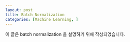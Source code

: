 ```yaml
---
layout: post
title: Batch Normalization
categories: [Machine Learning, ]
---
```


이 글은 batch normalization 을 설명하기 위해 작성되었습니다.
